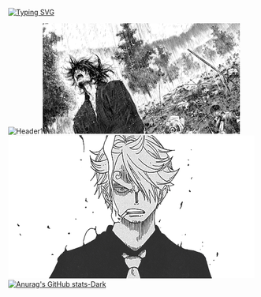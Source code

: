 [![Typing SVG](https://readme-typing-svg.demolab.com?font=Fira+Code&pause=1000&color=F7F7F7&center=true&random=true&width=435&lines=Software+Developer;ctALL;Artem)](https://git.io/typing-svg)

![Header1](https://github.com/go1x1loh/go1x1loh/blob/main/assets/icegif-796.gif)![Header2](assets/vagabond-manga-raining-2r9wqzh00lw70wvt.gif)
![Header3](assets/df1cc468ad2fa8e31219ac894607fe81.gif)
[![Anurag's GitHub stats-Dark](https://github-readme-stats.vercel.app/api?username=go1x1loh&show_icons=true&bg_color=#0d1117&text_color=#ffffff)](https://github.com/go1x1loh/github-readme-stats#gh-dark-mode-only)
